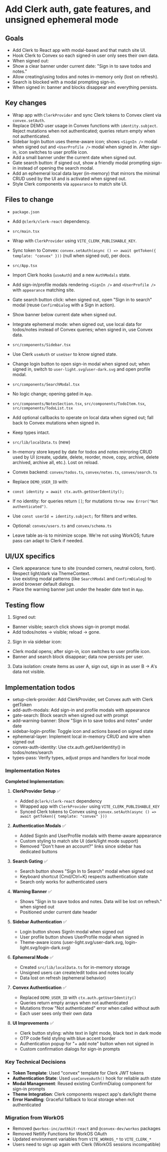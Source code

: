 <!-- 7547c129-d682-44a2-9c75-46ec5804781e aad87ee1-5384-4a29-96d0-adb8bffa50bc -->

# Add Clerk auth, gate features, and unsigned ephemeral mode

## Goals

- Add Clerk to React app with modal-based <SignIn /> and <UserProfile /> that match site UI.
- Hook Clerk to Convex so each signed-in user only sees their own data.
- When signed out:
- Show a clear banner under current date: "Sign in to save todos and notes."
- Allow creating/using todos and notes in-memory only (lost on refresh).
- Search is blocked with a modal prompting sign-in.
- When signed in: banner and blocks disappear and everything persists.

## Key changes

- Wrap app with `ClerkProvider` and sync Clerk tokens to Convex client via `convex.setAuth`.
- Replace DEMO user usage in Convex functions with `identity.subject`. Reject mutations when not authenticated; queries return empty when not authenticated.
- Sidebar login button uses theme-aware icon; shows `<SignIn />` modal when signed out and `<UserProfile />` modal when signed in. After sign-in, icon switches to user profile icon.
- Add a small banner under the current date when signed out.
- Gate search button: if signed out, show a friendly modal prompting sign-in instead of opening the search modal.
- Add an ephemeral local data layer (in-memory) that mirrors the minimal CRUD used by the UI and is activated when signed out.
- Style Clerk components via `appearance` to match site UI.

## Files to change

- `package.json`
- Add `@clerk/clerk-react` dependency.

- `src/main.tsx`
- Wrap with `ClerkProvider` using `VITE_CLERK_PUBLISHABLE_KEY`.
- Sync token to Convex: `convex.setAuth(async () => await getToken({ template: "convex" }))` (null when signed out), per docs.

- `src/App.tsx`
- Import Clerk hooks (`useAuth`) and a new `AuthModals` state.
- Add sign-in/profile modals rendering `<SignIn />` and `<UserProfile />` with `appearance` matching site.
- Gate search button click: when signed out, open "Sign in to search" modal (reuse `ConfirmDialog` with a Sign in action).
- Show banner below current date when signed out.
- Integrate ephemeral mode: when signed out, use local data for todos/notes instead of Convex queries; when signed in, use Convex data.

- `src/components/Sidebar.tsx`
- Use Clerk `useAuth` or `useUser` to know signed state.
- Change login button to open sign-in modal when signed out; when signed in, switch to `user-light.svg`/`user-dark.svg` and open profile modal.

- `src/components/SearchModal.tsx`
- No logic change; opening gated in `App`.

- `src/components/NotesSection.tsx`, `src/components/TodoItem.tsx`, `src/components/TodoList.tsx`
- Add optional callbacks to operate on local data when signed out; fall back to Convex mutations when signed in.
- Keep types intact.

- `src/lib/localData.ts` (new)
- In-memory store keyed by date for todos and notes mirroring CRUD used by UI (create, update, delete, reorder, move, copy, archive, delete archived, archive all, etc.). Lost on reload.

- Convex backend: `convex/todos.ts`, `convex/notes.ts`, `convex/search.ts`
- Replace `DEMO_USER_ID` with:
- `const identity = await ctx.auth.getUserIdentity();`
- If no identity: for queries return `[]`; for mutations `throw new Error("Not authenticated")`.
- Use `const userId = identity.subject;` for filters and writes.

- Optional: `convex/users.ts` and `convex/schema.ts`
- Leave table as-is to minimize scope. We're not using WorkOS; future pass can adapt to Clerk if needed.

## UI/UX specifics

- Clerk appearance: tune to site (rounded corners, neutral colors, font). Respect light/dark via ThemeContext.
- Use existing modal patterns (like `SearchModal` and `ConfirmDialog`) to avoid browser default dialogs.
- Place the warning banner just under the header date text in `App`.

## Testing flow

1. Signed out:

- Banner visible; search click shows sign-in prompt modal.
- Add todos/notes → visible; reload → gone.

2. Sign in via sidebar icon:

- Clerk modal opens; after sign-in, icon switches to user profile icon.
- Banner and search block disappear; data now persists per user.

3. Data isolation: create items as user A, sign out, sign in as user B → A's data not visible.

## Implementation todos

- setup-clerk-provider: Add ClerkProvider, set Convex auth with Clerk getToken
- add-auth-modals: Add sign-in and profile modals with appearance
- gate-search: Block search when signed out with prompt
- add-warning-banner: Show "Sign in to save todos and notes" under date
- sidebar-login-profile: Toggle icon and actions based on signed state
- ephemeral-layer: Implement local in-memory CRUD and wire when signed out
- convex-auth-identity: Use ctx.auth.getUserIdentity() in todos/notes/search
- types-pass: Verify types, adjust props and handlers for local mode

### Implementation Notes

**Completed Implementation:**

1. **ClerkProvider Setup** ✅
   - Added `@clerk/clerk-react` dependency
   - Wrapped app with `ClerkProvider` using `VITE_CLERK_PUBLISHABLE_KEY`
   - Synced Clerk tokens to Convex using `convex.setAuth(async () => await getToken({ template: "convex" }))`

2. **Authentication Modals** ✅
   - Added SignIn and UserProfile modals with theme-aware appearance
   - Custom styling to match site UI (dark/light mode support)
   - Removed "Don't have an account?" links since sidebar has dedicated buttons

3. **Search Gating** ✅
   - Search button shows "Sign In to Search" modal when signed out
   - Keyboard shortcut (Cmd/Ctrl+K) respects authentication state
   - Search only works for authenticated users

4. **Warning Banner** ✅
   - Shows "Sign in to save todos and notes. Data will be lost on refresh." when signed out
   - Positioned under current date header

5. **Sidebar Authentication** ✅
   - Login button shows SignIn modal when signed out
   - User profile button shows UserProfile modal when signed in
   - Theme-aware icons (user-light.svg/user-dark.svg, login-light.svg/login-dark.svg)

6. **Ephemeral Mode** ✅
   - Created `src/lib/localData.ts` for in-memory storage
   - Unsigned users can create/edit todos and notes locally
   - Data lost on refresh (ephemeral behavior)

7. **Convex Authentication** ✅
   - Replaced `DEMO_USER_ID` with `ctx.auth.getUserIdentity()`
   - Queries return empty arrays when not authenticated
   - Mutations throw "Not authenticated" error when called without auth
   - Each user sees only their own data

8. **UI Improvements** ✅
   - Clerk button styling: white text in light mode, black text in dark mode
   - OTP code field styling with blue accent border
   - Authentication popup for "+ add note" button when not signed in
   - Custom confirmation dialogs for sign-in prompts

### Key Technical Decisions

- **Token Template**: Used "convex" template for Clerk JWT tokens
- **Authentication State**: Used `useConvexAuth()` hook for reliable auth state
- **Modal Management**: Reused existing ConfirmDialog component for sign-in prompts
- **Theme Integration**: Clerk components respect app's dark/light theme
- **Error Handling**: Graceful fallback to local storage when not authenticated

### Migration from WorkOS

- Removed `@workos-inc/authkit-react` and `@convex-dev/workos` packages
- Removed Netlify Functions for WorkOS OAuth
- Updated environment variables from `VITE_WORKOS_*` to `VITE_CLERK_*`
- Users need to sign up again with Clerk (WorkOS sessions incompatible)
